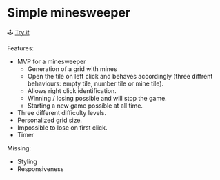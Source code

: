 # Simple minesweeper

🕹 [Try it](https://nawel-aa.github.io/minesweeper/)

Features:
* MVP for a minesweeper
  * Generation of a grid with mines
  * Open the tile on left click and behaves accordingly (three diffrent behaviours: empty tile, number tile or mine tile).
  * Allows right click identification.
  * Winning / losing possible and will stop the game.
  * Starting a new game possible at all time.
* Three different difficulty levels.
* Personalized grid size.
* Impossible to lose on first click.
* Timer

Missing:
* Styling
* Responsiveness
